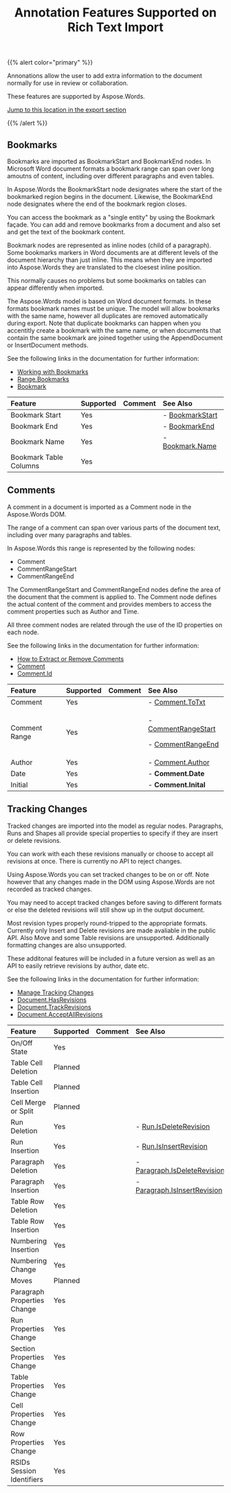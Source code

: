 ﻿---
title: Annotation Features Supported on Rich Text Import
type: docs
weight: 10
url: /net/annotation-features-supported-on-rich-text-import/
---

{{% alert color="primary" %}} 

Annonations allow the user to add extra information to the document normally for use in review or collaboration.

These features are supported by Aspose.Words.

[Jump to this location in the export section](/words/net/annotation-features-supported-on-rich-text-export/)

{{% /alert %}} 

## Bookmarks

Bookmarks are imported as BookmarkStart and BookmarkEnd nodes. In Microsoft Word document formats a bookmark range can span over long amoutns of content, including over different paragraphs and even tables. 

In Aspose.Words the BookmarkStart node designates where the start of the bookmarked region begins in the document. Likewise, the BookmarkEnd node designates where the end of the bookmark region closes.

You can access the bookmark as a "single entity" by using the Bookmark façade. You can add and remove bookmarks from a document and also set and get the text of the bookmark content.

Bookmark nodes are represented as inline nodes (child of a paragraph). Some bookmarks markers in Word documents are at different levels of the document hierarchy than just inline. This means when they are imported into Aspose.Words they are translated to the cloesest inline position.

This normally causes no problems but some bookmarks on tables can appear differently when imported.

The Aspose.Words model is based on Word document formats. In these formats bookmark names must be unique. The model will allow bookmarks with the same name, however all duplicates are removed automatically during export. Note that duplicate bookmarks can happen when you accentitly create a bookmark with the same name, or when documents that contain the same bookmark are joined together using the AppendDocument or InsertDocument methods.

See the following links in the documentation for further information:

- [Working with Bookmarks](/words/net/working-with-bookmarks/)
- [Range.Bookmarks](https://apireference.aspose.com/words/net/aspose.words/range/properties/bookmarks)
- [Bookmark](https://apireference.aspose.com/words/net/aspose.words/bookmark)

|**Feature**|**Supported**|**Comment**|**See Also**|
| :- | :- | :- | :- |
|Bookmark Start |Yes | |- [BookmarkStart](https://apireference.aspose.com/words/net/aspose.words/BookmarkStart)|
|Bookmark End |Yes | |- [BookmarkEnd](https://apireference.aspose.com/words/net/aspose.words/BookmarkEnd)|
|Bookmark Name |Yes | |- [Bookmark.Name](https://apireference.aspose.com/words/net/aspose.words/bookmark/properties/name)|
|Bookmark Table Columns |Yes | | |

## Comments

A comment in a document is imported as a Comment node in the Aspose.Words DOM.

The range of a comment can span over various parts of the document text, including over many paragraphs and tables.

In Aspose.Words this range is represented by the following nodes:

- Comment
- CommentRangeStart
- CommentRangeEnd

The CommentRangeStart and CommentRangeEnd nodes define the area of the document that the comment is applied to. The Comment node defines the actual content of the comment and provides members to access the comment properties such as Author and Time.

All three comment nodes are related through the use of the ID properties on each node.

See the following links in the documentation for further information:

- [How to Extract or Remove Comments](https://docs.aspose.com/words/net/working-with-comments/#how-to-extract-or-remove-comments)
- [Comment](https://apireference.aspose.com/words/net/aspose.words/comment)
- [Comment.Id](https://apireference.aspose.com/words/net/aspose.words/comment/properties/id)

|**Feature**|**Supported**|**Comment**|**See Also**|
| :- | :- | :- | :- |
|Comment |Yes | |- [Comment.ToTxt](https://apireference.aspose.com/words/net/aspose.words/compositenode/methods/gettext)|
|Comment Range |Yes | |<p>- [CommentRangeStart](https://apireference.aspose.com/words/net/aspose.words/CommentRangeStart) </p><p>- [CommentRangeEnd](https://apireference.aspose.com/words/net/aspose.words/CommentRangeEnd)</p>|
|Author |Yes | |- [Comment.Author](https://apireference.aspose.com/words/net/aspose.words/comment/properties/author)|
|Date |Yes | |- **Comment.Date**|
|Initial |Yes | |- **Comment.Inital**|

## Tracking Changes

Tracked changes are imported into the model as regular nodes. Paragraphs, Runs and Shapes all provide special properties to specify if they are insert or delete revisions.

You can work with each these revisions manually or choose to accept all revisions at once. There is currently no API to reject changes.

Using Aspose.Words you can set tracked changes to be on or off. Note however that any changes made in the DOM using Aspose.Words are not recorded as tracked changes.

You may need to accept tracked changes before saving to different formats or else the deleted revisions will still show up in the output document.

Most revision types properly round-tripped to the appropriate formats. Currently only Insert and Delete revisions are made avaliable in the public API. Also Move and some Table revisions are unsupported. Additionally formatting changes are also unsupported.

These additonal features will be included in a future version as well as an API to easily retrieve revisions by author, date etc.

See the following links in the documentation for further information:

- [Manage Tracking Changes](https://docs.aspose.com/words/net/track-changes-in-a-document/)
- [Document.HasRevisions](https://apireference.aspose.com/words/net/aspose.words/document/properties/hasrevisions)
- [Document.TrackRevisions](https://apireference.aspose.com/words/net/aspose.words/document/properties/trackrevisions)
- [Document.AcceptAllRevisions](https://apireference.aspose.com/words/net/aspose.words/document/properties/acceptallrevisions)

|**Feature**|**Supported**|**Comment**|**See Also**|
| :- | :- | :- | :- |
|On/Off State |Yes | | |
|Table Cell Deletion |Planned | | |
|Table Cell Insertion |Planned | | |
|Cell Merge or Split |Planned | | |
|Run Deletion |Yes | |- [Run.IsDeleteRevision](https://apireference.aspose.com/words/net/aspose.words/inline/properties/isdeleterevision)|
|Run Insertion |Yes | |- [Run.IsInsertRevision](https://apireference.aspose.com/words/net/aspose.words/inline/properties/isinsertrevision)|
|Paragraph Deletion |Yes | |- [Paragraph.IsDeleteRevision](https://apireference.aspose.com/words/net/aspose.words/node/properties/isdeleterevision)|
|Paragraph Insertion |Yes | |- [Paragraph.IsInsertRevision](https://apireference.aspose.com/words/net/aspose.words/node/properties/isinsertrevision)|
|Table Row Deletion |Yes | | |
|Table Row Insertion |Yes | | |
|Numbering Insertion |Yes | | |
|Numbering Change |Yes | | |
|Moves |Planned | | |
|Paragraph Properties Change |Yes | | |
|Run Properties Change |Yes | | |
|Section Properties Change |Yes | | |
|Table Properties Change |Yes | | |
|Cell Properties Change |Yes | | |
|Row Properties Change |Yes | | |
|RSIDs Session Identifiers |Yes | | |

